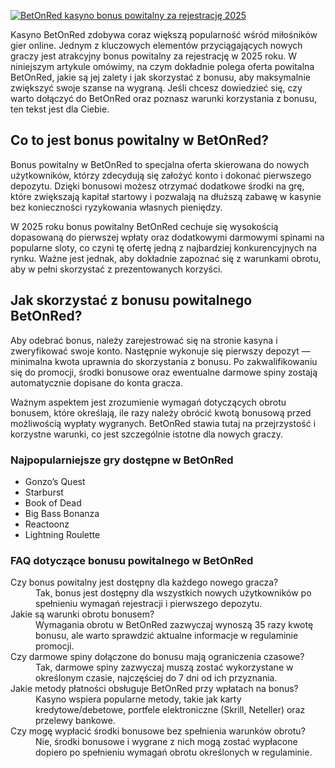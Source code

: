 [![BetOnRed kasyno bonus powitalny za rejestrację 2025](https://123-caf.pages.dev/gitsignup.png)](https://vrmoo.ru/Bt82HjjY)

<p>Kasyno BetOnRed zdobywa coraz większą popularność wśród miłośników gier online. Jednym z kluczowych elementów przyciągających nowych graczy jest atrakcyjny bonus powitalny za rejestrację w 2025 roku. W niniejszym artykule omówimy, na czym dokładnie polega oferta powitalna BetOnRed, jakie są jej zalety i jak skorzystać z bonusu, aby maksymalnie zwiększyć swoje szanse na wygraną. Jeśli chcesz dowiedzieć się, czy warto dołączyć do BetOnRed oraz poznasz warunki korzystania z bonusu, ten tekst jest dla Ciebie.</p>  <h2>Co to jest bonus powitalny w BetOnRed?</h2> <p>Bonus powitalny w BetOnRed to specjalna oferta skierowana do nowych użytkowników, którzy zdecydują się założyć konto i dokonać pierwszego depozytu. Dzięki bonusowi możesz otrzymać dodatkowe środki na grę, które zwiększają kapitał startowy i pozwalają na dłuższą zabawę w kasynie bez konieczności ryzykowania własnych pieniędzy.</p> <p>W 2025 roku bonus powitalny BetOnRed cechuje się wysokością dopasowaną do pierwszej wpłaty oraz dodatkowymi darmowymi spinami na popularne sloty, co czyni tę ofertę jedną z najbardziej konkurencyjnych na rynku. Ważne jest jednak, aby dokładnie zapoznać się z warunkami obrotu, aby w pełni skorzystać z prezentowanych korzyści.</p>  <h2>Jak skorzystać z bonusu powitalnego BetOnRed?</h2> <p>Aby odebrać bonus, należy zarejestrować się na stronie kasyna i zweryfikować swoje konto. Następnie wykonuje się pierwszy depozyt — minimalna kwota uprawnia do skorzystania z bonusu. Po zakwalifikowaniu się do promocji, środki bonusowe oraz ewentualne darmowe spiny zostają automatycznie dopisane do konta gracza.</p> <p>Ważnym aspektem jest zrozumienie wymagań dotyczących obrotu bonusem, które określają, ile razy należy obrócić kwotą bonusową przed możliwością wypłaty wygranych. BetOnRed stawia tutaj na przejrzystość i korzystne warunki, co jest szczególnie istotne dla nowych graczy.</p>  <h3>Najpopularniejsze gry dostępne w BetOnRed</h3> <ul>   <li>Gonzo’s Quest</li>   <li>Starburst</li>   <li>Book of Dead</li>   <li>Big Bass Bonanza</li>   <li>Reactoonz</li>   <li>Lightning Roulette</li> </ul>  <h3>FAQ dotyczące bonusu powitalnego w BetOnRed</h3> <dl>   <dt>Czy bonus powitalny jest dostępny dla każdego nowego gracza?</dt>   <dd>Tak, bonus jest dostępny dla wszystkich nowych użytkowników po spełnieniu wymagań rejestracji i pierwszego depozytu.</dd>    <dt>Jakie są warunki obrotu bonusem?</dt>   <dd>Wymagania obrotu w BetOnRed zazwyczaj wynoszą 35 razy kwotę bonusu, ale warto sprawdzić aktualne informacje w regulaminie promocji.</dd>    <dt>Czy darmowe spiny dołączone do bonusu mają ograniczenia czasowe?</dt>   <dd>Tak, darmowe spiny zazwyczaj muszą zostać wykorzystane w określonym czasie, najczęściej do 7 dni od ich przyznania.</dd>    <dt>Jakie metody płatności obsługuje BetOnRed przy wpłatach na bonus?</dt>   <dd>Kasyno wspiera popularne metody, takie jak karty kredytowe/debetowe, portfele elektroniczne (Skrill, Neteller) oraz przelewy bankowe.</dd>    <dt>Czy mogę wypłacić środki bonusowe bez spełnienia warunków obrotu?</dt>   <dd>Nie, środki bonusowe i wygrane z nich mogą zostać wypłacone dopiero po spełnieniu wymagań obrotu określonych w regulaminie.</dd> </dl>